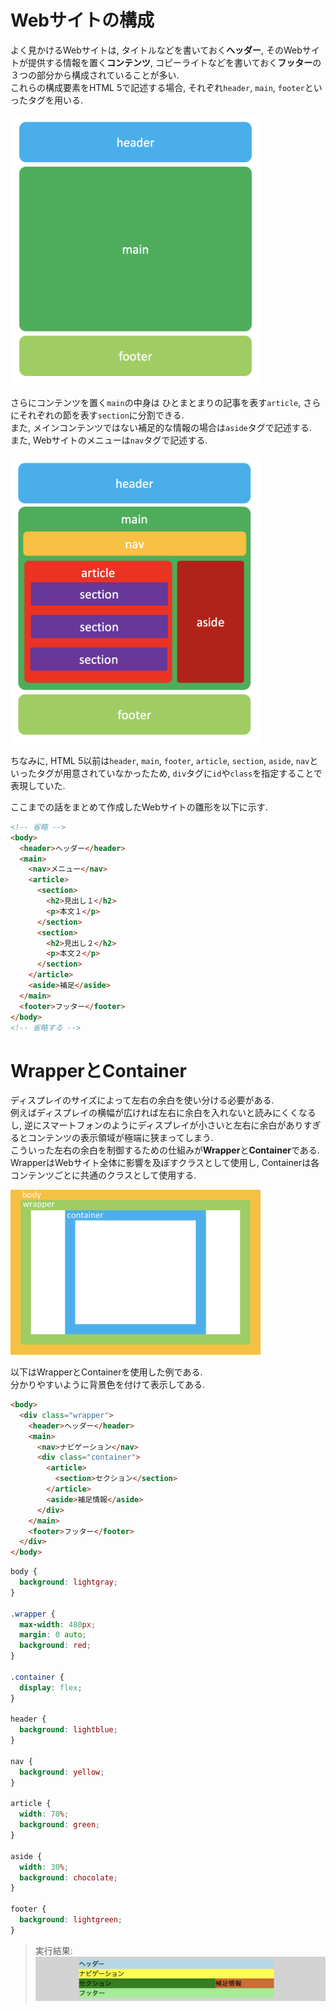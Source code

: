# Webサイトの構成

よく見かけるWebサイトは, タイトルなどを書いておく**ヘッダー**, そのWebサイトが提供する情報を置く**コンテンツ**, コピーライトなどを書いておく**フッター**の３つの部分から構成されていることが多い.  
これらの構成要素をHTML 5で記述する場合, それぞれ`header`, `main`, `footer`といったタグを用いる.

<img src="../img/06_website_structure/001.png" width="400">

さらにコンテンツを置く`main`の中身は ひとまとまりの記事を表す`article`, さらにそれぞれの節を表す`section`に分割できる.  
また, メインコンテンツではない補足的な情報の場合は`aside`タグで記述する.  
また, Webサイトのメニューは`nav`タグで記述する.

<img src="../img/06_website_structure/002.png" width="400">

ちなみに, HTML 5以前は`header`, `main`, `footer`, `article`, `section`, `aside`, `nav`といったタグが用意されていなかったため, `div`タグに`id`や`class`を指定することで表現していた.

ここまでの話をまとめて作成したWebサイトの雛形を以下に示す.

```html
<!-- 省略 -->
<body>
  <header>ヘッダー</header>
  <main>
    <nav>メニュー</nav>
    <article>
      <section>
        <h2>見出し１</h2>
        <p>本文１</p>
      </section>
      <section>
        <h2>見出し２</h2>
        <p>本文２</p>
      </section>
    </article>
    <aside>補足</aside>
  </main>
  <footer>フッター</footer>
</body>
<!-- 省略する -->
```

# WrapperとContainer
ディスプレイのサイズによって左右の余白を使い分ける必要がある.  
例えばディスプレイの横幅が広ければ左右に余白を入れないと読みにくくなるし, 逆にスマートフォンのようにディスプレイが小さいと左右に余白がありすぎるとコンテンツの表示領域が極端に狭まってしまう.  
こういった左右の余白を制御するための仕組みが**Wrapper**と**Container**である.  
WrapperはWebサイト全体に影響を及ぼすクラスとして使用し, Containerは各コンテンツごとに共通のクラスとして使用する.

<img src="../img/06_website_structure/003.png" width="400">

以下はWrapperとContainerを使用した例である.  
分かりやすいように背景色を付けて表示してある.

```html
<body>
  <div class="wrapper">
    <header>ヘッダー</header>
    <main>
      <nav>ナビゲーション</nav>
      <div class="container">
        <article>
          <section>セクション</section>
        </article>
        <aside>補足情報</aside>
      </div>
    </main>
    <footer>フッター</footer>
  </div>
</body>
```

```css
body {
  background: lightgray;
}

.wrapper {
  max-width: 480px;
  margin: 0 auto;
  background: red;
}

.container {
  display: flex;
}

header {
  background: lightblue;
}

nav {
  background: yellow;
}

article {
  width: 70%;
  background: green;
}

aside {
  width: 30%;
  background: chocolate;
}

footer {
  background: lightgreen;
}
```
> 実行結果:  
> <img src="../img/06_website_structure/004.png" width="500">
